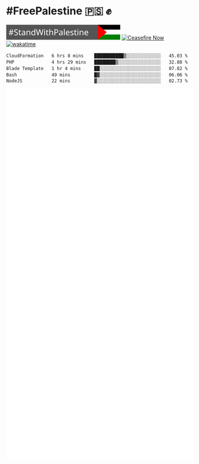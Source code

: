 # #FreePalestine 🇵🇸 ✊

[![github](https://raw.githubusercontent.com/saedyousef/StandWithPalestine/main/badges/flat/StandWithPalestine.svg)](https://github.com/saedyousef/StandWithPalestine)
[![Ceasefire Now](https://badge.techforpalestine.org/default)](https://techforpalestine.org/learn-more)
[![wakatime](https://wakatime.com/badge/user/03bf07e2-4c78-4826-8603-8922f0241061.svg)](https://wakatime.com/@03bf07e2-4c78-4826-8603-8922f0241061)
<!-- [![committers.top badge](https://user-badge.committers.top/jordan_private/saedyousef.svg)](https://user-badge.committers.top/jordan_private/saedyousef) -->

<!-- ![Profile Views](https://visitor-badge.glitch.me/badge?page_id=saedyousef.saedyousef&left_color=grey&right_color=blue&left_text=👀+Profile+Views) -->



<!-- <img src="https://github-readme-stats.vercel.app/api?username=saedyousef&show_icons=true&count_private=true" width="100%" /> --> 

<!--START_SECTION:waka-->

```txt
CloudFormation   6 hrs 8 mins    ███████████▒░░░░░░░░░░░░░   45.03 %
PHP              4 hrs 29 mins   ████████▒░░░░░░░░░░░░░░░░   32.88 %
Blade Template   1 hr 4 mins     ██░░░░░░░░░░░░░░░░░░░░░░░   07.82 %
Bash             49 mins         █▓░░░░░░░░░░░░░░░░░░░░░░░   06.06 %
NodeJS           22 mins         ▓░░░░░░░░░░░░░░░░░░░░░░░░   02.73 %
```

<!--END_SECTION:waka-->
    
<!-- ![github contribution grid snake animation](https://raw.githubusercontent.com/saedyousef/saedyousef/output/github-contribution-grid-snake.svg) -->


![Metrics](./github-metrics.svg)